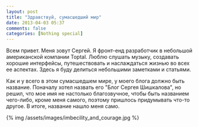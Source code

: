 ```yaml
---
layout: post
title: "Здравствуй, сумасшедший мир"
date: 2013-04-03 05:37
comments: false
categories: [Nothing special]
---
```

Всем привет. Меня зовут Сергей. Я фронт-енд разработчик в небольшой американской компании Toptal. Люблю слушать музыку, создавать хорошие интерфейсы, путешествовать и наслаждаться жизнью во всех ее аспектах. Здесь я буду делиться небольшими заметками и статьями.

Как и у всего в этом сумасшедшем мире, у моего блога должно быть название. Поначалу хотел назвать его "Блог Сергея Шишкалова", но решил, что мое имя не настолько благозвучное, чтобы быть названием чего-либо, кроме меня самого, поэтому пришлось придумывать что-то другое. В итоге, название нашло меня само.

{% img /assets/images/imbecility_and_courage.jpg %}
